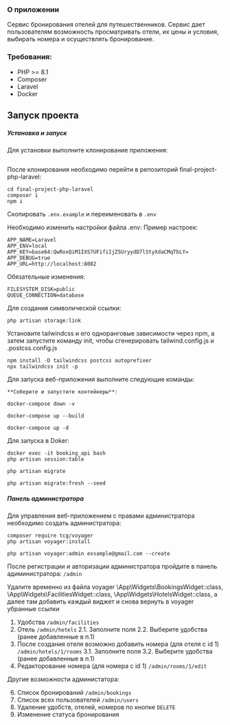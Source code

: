 ### О приложении

Сервис бронирования отелей для путешественников. Сервис дает пользователям возможность просматривать отели, их цены и условия, выбирать номера и осуществлять бронирование.

### Требования:
- PHP >= 8.1
- Composer
- Laravel
- Docker 

## Запуск проекта

##### Установка и запуск

Для установки выполните клонирование приложения:
```
```
После клонирования необходимо перейти в репозиторий final-project-php-laravel:
```
cd final-project-php-laravel
composer i
npm i
```

Скопировать ```.env.example``` и переименовать в ``` .env ```

Необходимо изменить настройки файла .env:
Пример настроек:
```
APP_NAME=Laravel
APP_ENV=local
APP_KEY=base64:QwRoxQiM1IXS7UFifiIjZSUryydD7lStyXdaCMqTbLY=
APP_DEBUG=true
APP_URL=http://localhost:8082
```
Обязательные изменения:
```
FILESYSTEM_DISK=public
QUEUE_CONNECTION=database
```

Для создания символической ссылки:
```
php artisan storage:link
```

Установите tailwindcss и его одноранговые зависимости через npm, а затем запустите команду init, чтобы сгенерировать tailwind.config.js и .postcss.config.js
```
npm install -D tailwindcss postcss autoprefixer
npx tailwindcss init -p
```

Для запуска веб-приложения выполните следующие команды:
```
**Соберите и запустите контейнеры**:

docker-compose down -v

docker-compose up --build

docker-compose up -d
```

Для запуска в Doker:

```
docker exec -it booking_api bash
php artisan session:table

php artisan migrate

php artisan migrate:fresh --seed
```

##### Панель администратора
Для управления веб-приложением с правами администратора необходимо создать администратора:
```
composer require tcg/voyager
php artisan voyager:install

php artisan voyager:admin exsample@gmail.com --create
```

После регистрации и авторизации администратора пройдите в панель адиминистратора: ```/admin```

Удалите временно из файла voyager
            \App\Widgets\BookingsWidget::class,
            \App\Widgets\FacilitiesWidget::class,
            \App\Widgets\HotelsWidget::class,
а далее там добавить каждый виджет и снова вернуть в voyager убранные ссылки

1. Удобства ``` /admin/facilities ```
2. Отель ``` /admin/hotels ```
    2.1. Заполните поля
    2.2. Выберите удобства (ранее добавленные в п.1)
3. После создания отеля возможно добавить номера (для отеля с id 1) ``` /admin/hotels/1/rooms ```
    3.1. Заполните поля
    3.2. Выберите удобства (ранее добавленные в п.1)
4. Редакторование номера (для номера с id 1) ``` /admin/rooms/1/edit ```


Другие возможности администатора:
 
6. Список бронирований ``` /admin/bookings ```
7. Список всех пользователей ``` /admin/users ```
8. Удаление удобств, отелей, номеров по кнопке ``` DELETE ```
9. Изменение статуса бронирования 

